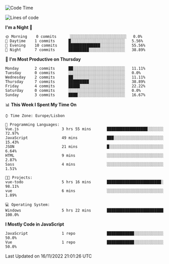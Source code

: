 <!--START_SECTION:waka-->
![Code Time](http://img.shields.io/badge/Code%20Time-26%20hrs%2053%20mins-blue)

![Lines of code](https://img.shields.io/badge/From%20Hello%20World%20I%27ve%20Written-63%20Thousand%20lines%20of%20code-blue)

**I'm a Night 🦉** 

```text
🌞 Morning    0 commits      ░░░░░░░░░░░░░░░░░░░░░░░░░   0.0% 
🌆 Daytime    1 commits      █░░░░░░░░░░░░░░░░░░░░░░░░   5.56% 
🌃 Evening    10 commits     ██████████████░░░░░░░░░░░   55.56% 
🌙 Night      7 commits      █████████░░░░░░░░░░░░░░░░   38.89%

```
📅 **I'm Most Productive on Thursday** 

```text
Monday       2 commits      ██░░░░░░░░░░░░░░░░░░░░░░░   11.11% 
Tuesday      0 commits      ░░░░░░░░░░░░░░░░░░░░░░░░░   0.0% 
Wednesday    2 commits      ██░░░░░░░░░░░░░░░░░░░░░░░   11.11% 
Thursday     7 commits      █████████░░░░░░░░░░░░░░░░   38.89% 
Friday       4 commits      █████░░░░░░░░░░░░░░░░░░░░   22.22% 
Saturday     0 commits      ░░░░░░░░░░░░░░░░░░░░░░░░░   0.0% 
Sunday       3 commits      ████░░░░░░░░░░░░░░░░░░░░░   16.67%

```


📊 **This Week I Spent My Time On** 

```text
⌚︎ Time Zone: Europe/Lisbon

💬 Programming Languages: 
Vue.js                   3 hrs 55 mins       ██████████████████░░░░░░░   72.97% 
JavaScript               49 mins             ███░░░░░░░░░░░░░░░░░░░░░░   15.43% 
JSON                     21 mins             █░░░░░░░░░░░░░░░░░░░░░░░░   6.64% 
HTML                     9 mins              ░░░░░░░░░░░░░░░░░░░░░░░░░   2.87% 
Sass                     4 mins              ░░░░░░░░░░░░░░░░░░░░░░░░░   1.51%

🐱‍💻 Projects: 
vue-todo                 5 hrs 16 mins       ████████████████████████░   98.11% 
vue                      6 mins              ░░░░░░░░░░░░░░░░░░░░░░░░░   1.89%

💻 Operating System: 
Windows                  5 hrs 22 mins       █████████████████████████   100.0%

```

**I Mostly Code in JavaScript** 

```text
JavaScript               1 repo              ████████████░░░░░░░░░░░░░   50.0% 
Vue                      1 repo              ████████████░░░░░░░░░░░░░   50.0%

```



 Last Updated on 16/11/2022 21:01:26 UTC
<!--END_SECTION:waka-->
